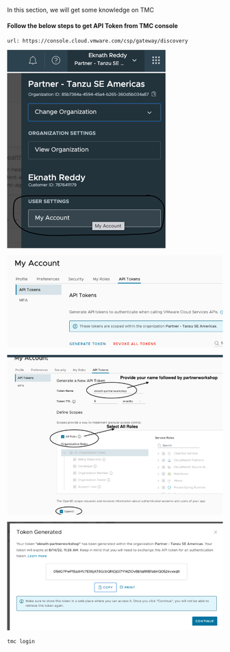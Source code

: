 In this section, we will get some knowledge on TMC 

#### Follow the below steps to get API Token from TMC console

```dashboard:open-url
url: https://console.cloud.vmware.com/csp/gateway/discovery
```

![Cody Languages](images/tmc-1.png)

![Cody Languages](images/TMC-2.png)

![Cody Languages](images/TMC-3.png)

![Cody Languages](images/TMC-4.png)

```execute
tmc login
```
